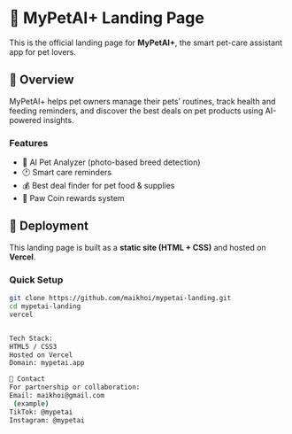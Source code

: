# 🐾 MyPetAI+ Landing Page

This is the official landing page for **MyPetAI+**, the smart pet-care assistant app for pet lovers.

## 🌟 Overview
MyPetAI+ helps pet owners manage their pets’ routines, track health and feeding reminders, and discover the best deals on pet products using AI-powered insights.

### Features
- 🤖 AI Pet Analyzer (photo-based breed detection)
- 🕐 Smart care reminders
- 💰 Best deal finder for pet food & supplies
- 🎁 Paw Coin rewards system

## 🚀 Deployment
This landing page is built as a **static site (HTML + CSS)** and hosted on **Vercel**.

### Quick Setup
```bash
git clone https://github.com/maikhoi/mypetai-landing.git
cd mypetai-landing
vercel


Tech Stack:
HTML5 / CSS3
Hosted on Vercel
Domain: mypetai.app

💌 Contact
For partnership or collaboration:
Email: maikhoi@gmail.com
 (example)
TikTok: @mypetai
Instagram: @mypetai